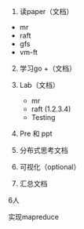 1. 读paper（文档）

* mr
* raft
* gfs
* vm-ft

2. 学习go +（文档）

3. Lab（文档）

   * mr
   * raft (1.2.3.4)
   * Testing

4. Pre 和 ppt

   

5. 分布式思考文档

6. 可视化（optional）

7. 汇总文档

6人



实现mapreduce